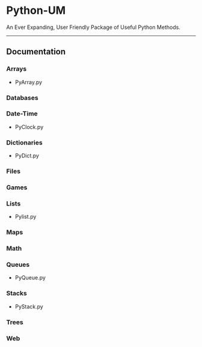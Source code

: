 # Python-UM
An Ever Expanding, User Friendly Package of Useful Python Methods. 

---

## Documentation

### Arrays
  * PyArray.py


### Databases


### Date-Time
 * PyClock.py


### Dictionaries
  * PyDict.py


### Files


### Games


### Lists
  * Pylist.py


### Maps


### Math


### Queues
  * PyQueue.py


### Stacks
  * PyStack.py


### Trees


### Web
